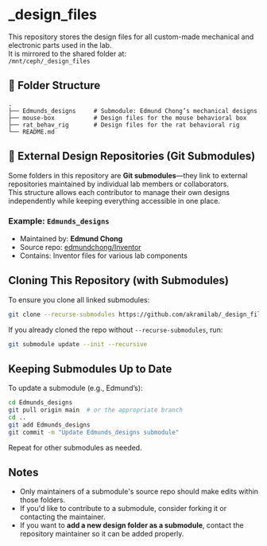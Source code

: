 # _design_files

This repository stores the design files for all custom-made mechanical and electronic parts used in the lab.  
It is mirrored to the shared folder at:  
`/mnt/ceph/_design_files`



## 📁 Folder Structure

```
.
├── Edmunds_designs     # Submodule: Edmund Chong’s mechanical designs
├── mouse-box           # Design files for the mouse behavioral box
├── rat_behav_rig       # Design files for the rat behavioral rig
└── README.md
```


## 🔗 External Design Repositories (Git Submodules)

Some folders in this repository are **Git submodules**—they link to external repositories maintained by individual lab members or collaborators.  
This structure allows each contributor to manage their own designs independently while keeping everything accessible in one place.

### Example: `Edmunds_designs`
- Maintained by: **Edmund Chong**
- Source repo: [edmundchong/Inventor](https://github.com/edmundchong/Inventor)
- Contains: Inventor files for various lab components


## Cloning This Repository (with Submodules)

To ensure you clone all linked submodules:

```bash
git clone --recurse-submodules https://github.com/akramilab/_design_files.git
````

If you already cloned the repo without `--recurse-submodules`, run:

```bash
git submodule update --init --recursive
```


## Keeping Submodules Up to Date

To update a submodule (e.g., Edmund’s):

```bash
cd Edmunds_designs
git pull origin main  # or the appropriate branch
cd ..
git add Edmunds_designs
git commit -m "Update Edmunds_designs submodule"
```

Repeat for other submodules as needed.


## Notes

* Only maintainers of a submodule's source repo should make edits within those folders.
* If you'd like to contribute to a submodule, consider forking it or contacting the maintainer.
* If you want to **add a new design folder as a submodule**, contact the repository maintainer so it can be added properly.
